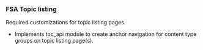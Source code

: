 ### FSA Topic listing

Required customizations for topic listing pages.

* Implements toc_api module to create anchor navigation for content type groups on topic listing page(s). 
